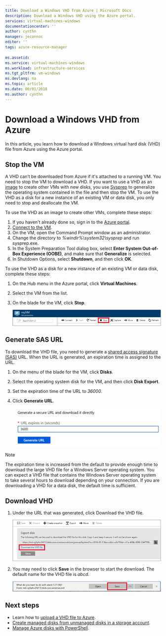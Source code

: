 ```yaml
---
title: Download a Windows VHD from Azure | Microsoft Docs
description: Download a Windows VHD using the Azure portal.
services: virtual-machines-windows
documentationcenter: ''
author: cynthn
manager: jeconnoc
editor: ''
tags: azure-resource-manager

ms.assetid: 
ms.service: virtual-machines-windows
ms.workload: infrastructure-services
ms.tgt_pltfrm: vm-windows
ms.devlang: na
ms.topic: article
ms.date: 06/01/2018
ms.author: cynthn
---
```


# Download a Windows VHD from Azure

In this article, you learn how to download a Windows virtual hard disk (VHD) file from Azure using the Azure portal.

## Stop the VM

A VHD can’t be downloaded from Azure if it's attached to a running VM. You need to stop the VM to download a VHD. If you want to use a VHD as an [image](tutorial-custom-images.md) to create other VMs with new disks, you use [Sysprep](https://docs.microsoft.com/windows-hardware/manufacture/desktop/sysprep--generalize--a-windows-installation) to generalize the operating system contained in the file and then stop the VM. To use the VHD as a disk for a new instance of an existing VM or data disk, you only need to stop and deallocate the VM.

To use the VHD as an image to create other VMs, complete these steps:

1.	If you haven't already done so, sign in to the [Azure portal](https://portal.azure.com/).
2.	[Connect to the VM](connect-logon.md?toc=%2fazure%2fvirtual-machines%2fwindows%2ftoc.json). 
3.	On the VM, open the Command Prompt window as an administrator.
4.	Change the directory to *%windir%\system32\sysprep* and run sysprep.exe.
5.	In the System Preparation Tool dialog box, select **Enter System Out-of-Box Experience (OOBE)**, and make sure that **Generalize** is selected.
6.	In Shutdown Options, select **Shutdown**, and then click **OK**. 

To use the VHD as a disk for a new instance of an existing VM or data disk, complete these steps:

1.	On the Hub menu in the Azure portal, click **Virtual Machines**.
2.	Select the VM from the list.
3.	On the blade for the VM, click **Stop**.

    ![Stop VM](./media/download-vhd/export-stop.png)

## Generate SAS URL

To download the VHD file, you need to generate a [shared access signature (SAS)](../../storage/common/storage-dotnet-shared-access-signature-part-1.md?toc=%2fazure%2fvirtual-machines%2fwindows%2ftoc.json) URL. When the URL is generated, an expiration time is assigned to the URL.

1.	On the menu of the blade for the VM, click **Disks**.
2.	Select the operating system disk for the VM, and then click **Disk Export**.
3.	Set the expiration time of the URL to *36000*.
4.	Click **Generate URL**.

    ![Generate URL](./media/download-vhd/export-generate-new.png)

> [!NOTE]
> The expiration time is increased from the default to provide enough time to download the large VHD file for a Windows Server operating system. You can expect a VHD file that contains the Windows Server operating system to take several hours to download depending on your connection. If you are downloading a VHD for a data disk, the default time is sufficient. 
> 
> 

## Download VHD

1.	Under the URL that was generated, click Download the VHD file.

    ![Download VHD](./media/download-vhd/export-download.png)

2.	You may need to click **Save** in the browser to start the download. The default name for the VHD file is *abcd*.

    ![Click Save in the browser](./media/download-vhd/export-save.png)

## Next steps

- Learn how to [upload a VHD file to Azure](upload-generalized-managed.md?toc=%2fazure%2fvirtual-machines%2fwindows%2ftoc.json). 
- [Create managed disks from unmanaged disks in a storage account](attach-disk-ps.md?toc=%2fazure%2fvirtual-machines%2fwindows%2ftoc.json).
- [Manage Azure disks with PowerShell](tutorial-manage-data-disk.md?toc=%2fazure%2fvirtual-machines%2fwindows%2ftoc.json).

